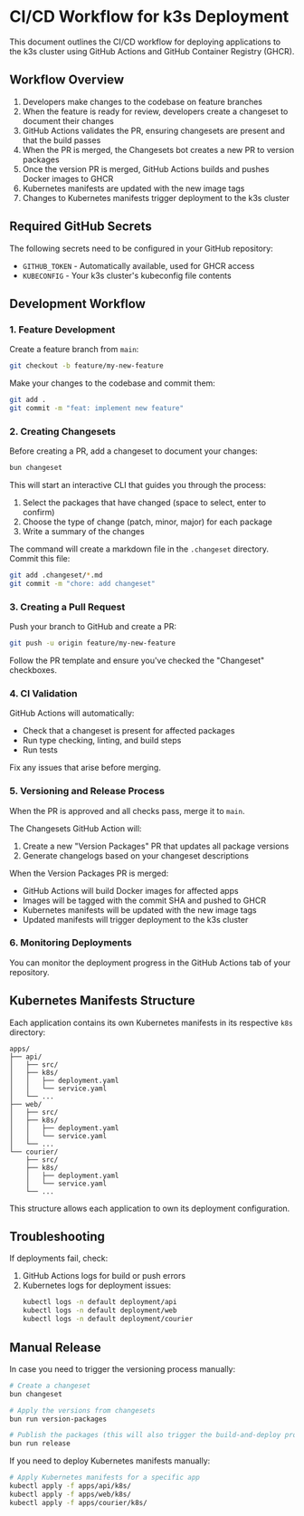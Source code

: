 # CI/CD Workflow for k3s Deployment

This document outlines the CI/CD workflow for deploying applications to the k3s cluster using GitHub Actions and GitHub Container Registry (GHCR).

## Workflow Overview

1. Developers make changes to the codebase on feature branches
2. When the feature is ready for review, developers create a changeset to document their changes
3. GitHub Actions validates the PR, ensuring changesets are present and that the build passes
4. When the PR is merged, the Changesets bot creates a new PR to version packages
5. Once the version PR is merged, GitHub Actions builds and pushes Docker images to GHCR
6. Kubernetes manifests are updated with the new image tags
7. Changes to Kubernetes manifests trigger deployment to the k3s cluster

## Required GitHub Secrets

The following secrets need to be configured in your GitHub repository:

- `GITHUB_TOKEN` - Automatically available, used for GHCR access
- `KUBECONFIG` - Your k3s cluster's kubeconfig file contents

## Development Workflow

### 1. Feature Development

Create a feature branch from `main`:

```bash
git checkout -b feature/my-new-feature
```

Make your changes to the codebase and commit them:

```bash
git add .
git commit -m "feat: implement new feature"
```

### 2. Creating Changesets

Before creating a PR, add a changeset to document your changes:

```bash
bun changeset
```

This will start an interactive CLI that guides you through the process:

1. Select the packages that have changed (space to select, enter to confirm)
2. Choose the type of change (patch, minor, major) for each package
3. Write a summary of the changes

The command will create a markdown file in the `.changeset` directory. Commit this file:

```bash
git add .changeset/*.md
git commit -m "chore: add changeset"
```

### 3. Creating a Pull Request

Push your branch to GitHub and create a PR:

```bash
git push -u origin feature/my-new-feature
```

Follow the PR template and ensure you've checked the "Changeset" checkboxes.

### 4. CI Validation

GitHub Actions will automatically:
- Check that a changeset is present for affected packages
- Run type checking, linting, and build steps
- Run tests

Fix any issues that arise before merging.

### 5. Versioning and Release Process

When the PR is approved and all checks pass, merge it to `main`.

The Changesets GitHub Action will:
1. Create a new "Version Packages" PR that updates all package versions
2. Generate changelogs based on your changeset descriptions

When the Version Packages PR is merged:
- GitHub Actions will build Docker images for affected apps
- Images will be tagged with the commit SHA and pushed to GHCR
- Kubernetes manifests will be updated with the new image tags
- Updated manifests will trigger deployment to the k3s cluster

### 6. Monitoring Deployments

You can monitor the deployment progress in the GitHub Actions tab of your repository.

## Kubernetes Manifests Structure

Each application contains its own Kubernetes manifests in its respective `k8s` directory:

```
apps/
├── api/
│   ├── src/
│   ├── k8s/
│   │   ├── deployment.yaml
│   │   └── service.yaml
│   └── ...
├── web/
│   ├── src/
│   ├── k8s/
│   │   ├── deployment.yaml
│   │   └── service.yaml
│   └── ...
└── courier/
    ├── src/
    ├── k8s/
    │   ├── deployment.yaml
    │   └── service.yaml
    └── ...
```

This structure allows each application to own its deployment configuration.

## Troubleshooting

If deployments fail, check:

1. GitHub Actions logs for build or push errors
2. Kubernetes logs for deployment issues:
   ```bash
   kubectl logs -n default deployment/api
   kubectl logs -n default deployment/web
   kubectl logs -n default deployment/courier
   ```

## Manual Release

In case you need to trigger the versioning process manually:

```bash
# Create a changeset
bun changeset

# Apply the versions from changesets
bun run version-packages

# Publish the packages (this will also trigger the build-and-deploy process)
bun run release
```

If you need to deploy Kubernetes manifests manually:

```bash
# Apply Kubernetes manifests for a specific app
kubectl apply -f apps/api/k8s/
kubectl apply -f apps/web/k8s/
kubectl apply -f apps/courier/k8s/
``` 